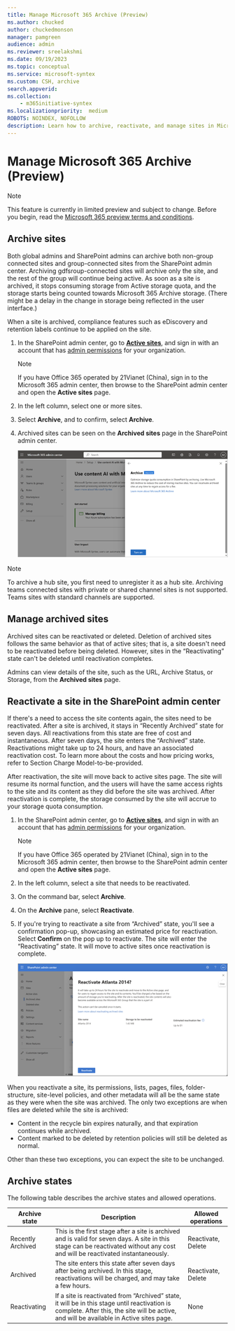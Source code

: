 ```yaml
---
title: Manage Microsoft 365 Archive (Preview)
ms.author: chucked
author: chuckedmonson
manager: pamgreen
audience: admin
ms.reviewer: sreelakshmi
ms.date: 09/19/2023
ms.topic: conceptual
ms.service: microsoft-syntex
ms.custom: CSH, archive
search.appverid:
ms.collection:
    - m365initiative-syntex
ms.localizationpriority:  medium
ROBOTS: NOINDEX, NOFOLLOW
description: Learn how to archive, reactivate, and manage sites in Microsoft 365 Archive.
---
```


# Manage Microsoft 365 Archive (Preview)

> [!NOTE]
> This feature is currently in limited preview and subject to change. Before you begin, read the [Microsoft 365 preview terms and conditions](archive.preview-terms.md).

## Archive sites

Both global admins and SharePoint admins can archive both non-group connected sites and group-connected sites from the SharePoint admin center. Archiving gdfsroup-connected sites will archive only the site, and the rest of the group will continue being active. As soon as a site is archived, it stops consuming storage from Active storage quota, and the storage starts being counted towards Microsoft 365 Archive storage. (There might be a delay in the change in storage being reflected in the user interface.)

When a site is archived, compliance features such as eDiscovery and retention labels continue to be applied on the site.

1. In the SharePoint admin center, go to [**Active sites**](https://go.microsoft.com/fwlink/?linkid=2185220), and sign in with an account that has [admin permissions](https://learn.microsoft.com/en-us/sharepoint/sharepoint-admin-role) for your organization.

   > [!NOTE]
   > If you have Office 365 operated by 21Vianet (China), sign in to the Microsoft 365 admin center, then browse to the SharePoint admin center and open the **Active sites** page.

2. In the left column, select one or more sites.

3. Select **Archive**, and to confirm, select **Archive**.

4. Archived sites can be seen on the **Archived sites** page in the SharePoint admin center.

    ![Screenshot of the Archived sites page in the SharePoint admin center.](../../media/content-understanding/turn-on-archive-admin-center.png)

> [!NOTE]
> To archive a hub site, you first need to unregister it as a hub site. Archiving teams connected sites with private or shared channel sites is not supported. Teams sites with standard channels are supported.

## Manage archived sites

Archived sites can be reactivated or deleted. Deletion of archived sites follows the same behavior as that of active sites; that is, a site doesn't need to be reactivated before being deleted. However, sites in the “Reactivating” state can't be deleted until reactivation completes.

Admins can view details of the site, such as the URL, Archive Status, or Storage, from the **Archived sites** page.

## Reactivate a site in the SharePoint admin center

If there's a need to access the site contents again, the sites need to be reactivated. After a site is archived, it stays in “Recently Archived” state for seven days. All reactivations from this state are free of cost and instantaneous. After seven days, the site enters the “Archived” state. Reactivations might take up to 24 hours, and have an associated reactivation cost. To learn more about the costs and how pricing works, refer to Section Charge Model-to-be-provided.

After reactivation, the site will move back to active sites page. The site will resume its normal function, and the users will have the same access rights to the site and its content as they did before the site was archived. After reactivation is complete, the storage consumed by the site will accrue to your storage quota consumption.

1. In the SharePoint admin center, go to [**Active sites**](https://go.microsoft.com/fwlink/?linkid=2185220), and sign in with an account that has [admin permissions](https://learn.microsoft.com/en-us/sharepoint/sharepoint-admin-role) for your organization.

   > [!NOTE]
   > If you have Office 365 operated by 21Vianet (China), sign in to the Microsoft 365 admin center, then browse to the SharePoint admin center and open the **Active sites** page.

2. In the left column, select a site that needs to be reactivated.

3. On the command bar, select **Archive**.

4. On the **Archive** pane, select **Reactivate**.

5. If you're trying to reactivate a site from “Archived” state, you'll see a confirmation pop-up, showcasing an estimated price for reactivation. Select **Confirm** on the pop up to reactivate. The site will enter the “Reactivating” state. It will move to active sites once reactivation is complete.

    ![Screenshot of an example site that you are reactivating in the SharePoint admin center.](../../media/content-understanding/reactivate-site-example.png)

When you reactivate a site, its permissions, lists, pages, files, folder-structure, site-level policies, and other metadata will all be the same state as they were when the site was archived. The only two exceptions are when files are deleted while the site is archived:

- Content in the recycle bin expires naturally, and that expiration continues while archived.
- Content marked to be deleted by retention policies will still be deleted as normal.

Other than these two exceptions, you can expect the site to be unchanged.  

## Archive states

The following table describes the archive states and allowed operations.

|Archive state  |Description  |Allowed operations  |
|---------|---------|---------|
|Recently Archived    |This is the first stage after a site is archived and is valid for seven days. A site in this stage can be reactivated without any cost and will be reactivated instantaneously.         |Reactivate, Delete         |
|Archived    |The site enters this state after seven days after being archived. In this stage, reactivations will be charged, and may take a few hours.         |Reactivate, Delete         |
|Reactivating     |If a site is reactivated from “Archived” state, it will be in this stage until reactivation is complete. After this, the site will be active, and will be available in Active sites page.         |None         |
